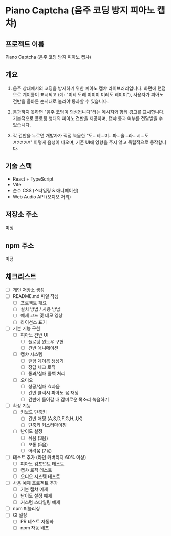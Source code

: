 # Piano Captcha (음주 코딩 방지 피아노 캡챠)

## 프로젝트 이름
Piano Captcha (음주 코딩 방지 피아노 캡챠)

## 개요
1. 음주 상태에서의 코딩을 방지하기 위한 피아노 캡챠 라이브러리입니다.
화면에 랜덤으로 계이름이 표시되고 (예: "미레 도레 미미미 미레도 레미미"), 사용자가 피아노 건반을 올바른 순서대로 눌러야 통과할 수 있습니다.

2. 통과하지 못하면 "음주 코딩이 의심됩니다"라는 메시지와 함께 경고를 표시합니다.
기본적으로 플로팅 형태의 피아노 건반을 제공하며, 캡챠 통과 여부를 전달받을 수 있습니다.

3. 각 건반을 누르면 개발자가 직접 녹음한 "도...레...미...파...솔...라...시...도↗↗↗↗↗" 이렇게 음성이 나오며,
기존 UI에 영향을 주지 않고 독립적으로 동작합니다.

## 기술 스택
- React + TypeScript
- Vite
- 순수 CSS (스타일링 & 애니메이션)
- Web Audio API (오디오 처리)

## 저장소 주소
미정

## npm 주소
미정

## 체크리스트
- [ ] 개인 저장소 생성
- [ ] README.md 파일 작성
  - [ ] 프로젝트 개요
  - [ ] 설치 방법 / 사용 방법
  - [ ] 예제 코드 및 데모 영상
  - [ ] 라이선스 표기
- [ ] 기본 기능 구현
  - [ ] 피아노 건반 UI
    - [ ] 플로팅 윈도우 구현
    - [ ] 건반 애니메이션
  - [ ] 캡챠 시스템
    - [ ] 랜덤 계이름 생성기
    - [ ] 정답 체크 로직
    - [ ] 통과/실패 콜백 처리
  - [ ] 오디오
    - [ ] 성공/실패 효과음
    - [ ] 건반 클릭시 피아노 음 재생
    - [ ] 건반에 들어갈 내 감미로운 목소리 녹음하기
- [ ] 확장 기능
  - [ ] 키보드 단축키
    - [ ] 건반 매핑 (A,S,D,F,G,H,J,K)
    - [ ] 단축키 커스터마이징
  - [ ] 난이도 설정
    - [ ] 쉬움 (3음)
    - [ ] 보통 (5음)
    - [ ] 어려움 (7음)
- [ ] 테스트 추가 (라인 커버리지 60% 이상)
  - [ ] 피아노 컴포넌트 테스트
  - [ ] 캡챠 로직 테스트
  - [ ] 오디오 시스템 테스트
- [ ] 사용 예제 프로젝트 추가
  - [ ] 기본 캡챠 예제
  - [ ] 난이도 설정 예제
  - [ ] 커스텀 스타일링 예제
- [ ] npm 퍼블리싱
- [ ] CI 설정
  - [ ] PR 테스트 자동화
  - [ ] npm 자동 배포
